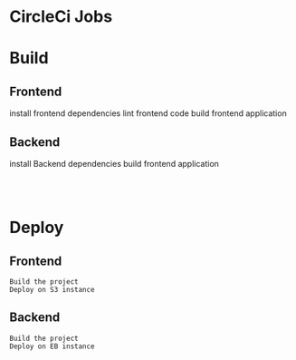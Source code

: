 # **CircleCi Jobs**

# Build
## Frontend
install frontend dependencies
lint frontend code
build frontend application


## Backend
install Backend dependencies
build frontend application

<br><br/>
# Deploy
## Frontend
```
Build the project
Deploy on S3 instance
```

## Backend
```
Build the project
Deploy on EB instance
```
